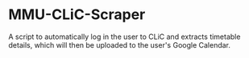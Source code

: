 # MMU-CLiC-Scraper
A script to automatically log in the user to CLiC and extracts timetable details, which will then be uploaded to the user's Google Calendar.
